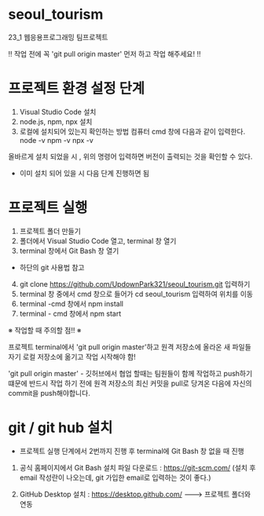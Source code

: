 # seoul_tourism

23_1 웹응용프로그래밍 팀프로젝트

‼ 작업 전에 꼭 'git pull origin master' 먼저 하고 작업 해주세요! ‼

# 프로젝트 환경 설정 단계

1. Visual Studio Code 설치
2. node.js, npm, npx 설치
3. 로컬에 설치되어 있는지 확인하는 방법
   컴퓨터 cmd 창에 다음과 같이 입력한다.
   node -v
   npm -v
   npx -v

올바르게 설치 되었을 시 , 위의 명령어 입력하면 버전이 출력되는 것을 확인할 수 있다.

- 이미 설치 되어 있을 시 다음 단계 진행하면 됨

# 프로젝트 실행

1. 프로젝트 폴더 만들기
2. 폴더에서 Visual Studio Code 열고, terminal 창 열기
3. terminal 창에서 Git Bash 창 열기

- 하단의 git 사용법 참고

4. git clone https://github.com/UpdownPark321/seoul_tourism.git 입력하기
5. terminal 창 중에서 cmd 창으로 들어가 cd seoul_tourism 입력하여 위치를 이동
6. terminal -cmd 창에서 npm install
7. terminal - cmd 창에서 npm start

※ 작업할 때 주의할 점!! ※

프로젝트 terminal에서 'git pull origin master'하고 원격 저장소에 올라온 새 파일들 자기 로컬 저장소에 옮기고 작업 시작해야 함!

'git pull origin master' - 깃허브에서 협업 할때는 팀원들이 함께 작업하고 push하기 떄문에 반드시 작업 하기 전에 원격 저장소의 최신 커밋을 pull로 당겨온 다음에 자신의 commit을 push해야합니다.

# git / git hub 설치

- 프로젝트 실행 단계에서 2번까지 진행 후 terminal에 Git Bash 창 없을 때 진행

1. 공식 홈페이지에서 Git Bash 설치 파일 다운로드
   : https://git-scm.com/
   (설치 후 email 작성란이 나오는데, git 가입한 email로 입력하는 것이 좋다.)

2. GitHub Desktop 설치
   : https://desktop.github.com/
   ---> 프로젝트 폴더와 연동
